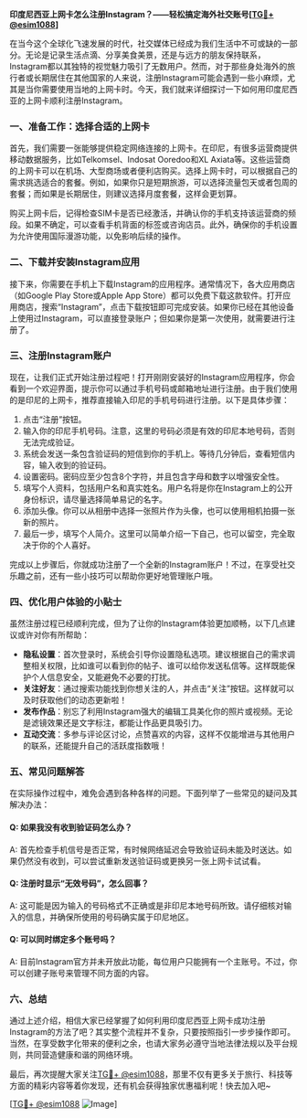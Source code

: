**印度尼西亚上网卡怎么注册Instagram？——轻松搞定海外社交账号[[TG💪+ @esim1088](https://t.me/s/esim1088)]**

在当今这个全球化飞速发展的时代，社交媒体已经成为我们生活中不可或缺的一部分。无论是记录生活点滴、分享美食美景，还是与远方的朋友保持联系，Instagram都以其独特的视觉魅力吸引了无数用户。然而，对于那些身处海外的旅行者或长期居住在其他国家的人来说，注册Instagram可能会遇到一些小麻烦，尤其是当你需要使用当地的上网卡时。今天，我们就来详细探讨一下如何用印度尼西亚的上网卡顺利注册Instagram。

### 一、准备工作：选择合适的上网卡

首先，我们需要一张能够提供稳定网络连接的上网卡。在印尼，有很多运营商提供移动数据服务，比如Telkomsel、Indosat Ooredoo和XL Axiata等。这些运营商的上网卡可以在机场、大型商场或者便利店购买。选择上网卡时，可以根据自己的需求挑选适合的套餐。例如，如果你只是短期旅游，可以选择流量包天或者包周的套餐；而如果是长期居住，则建议选择月度套餐，这样会更划算。

购买上网卡后，记得检查SIM卡是否已经激活，并确认你的手机支持该运营商的频段。如果不确定，可以查看手机背面的标签或咨询店员。此外，确保你的手机设置为允许使用国际漫游功能，以免影响后续的操作。

### 二、下载并安装Instagram应用

接下来，你需要在手机上下载Instagram的应用程序。通常情况下，各大应用商店（如Google Play Store或Apple App Store）都可以免费下载这款软件。打开应用商店，搜索“Instagram”，点击下载按钮即可完成安装。如果你已经在其他设备上使用过Instagram，可以直接登录账户；但如果你是第一次使用，就需要进行注册了。

### 三、注册Instagram账户

现在，让我们正式开始注册过程吧！打开刚刚安装好的Instagram应用程序，你会看到一个欢迎界面，提示你可以通过手机号码或邮箱地址进行注册。由于我们使用的是印尼的上网卡，推荐直接输入印尼的手机号码进行注册。以下是具体步骤：

1. 点击“注册”按钮。
2. 输入你的印尼手机号码。注意，这里的号码必须是有效的印尼本地号码，否则无法完成验证。
3. 系统会发送一条包含验证码的短信到你的手机上。等待几分钟后，查看短信内容，输入收到的验证码。
4. 设置密码。密码应至少包含8个字符，并且包含字母和数字以增强安全性。
5. 填写个人资料，包括用户名和真实姓名。用户名将是你在Instagram上的公开身份标识，请尽量选择简单易记的名字。
6. 添加头像。你可以从相册中选择一张照片作为头像，也可以使用相机拍摄一张新的照片。
7. 最后一步，填写个人简介。这里可以简单介绍一下自己，也可以留空，完全取决于你的个人喜好。

完成以上步骤后，你就成功注册了一个全新的Instagram账户！不过，在享受社交乐趣之前，还有一些小技巧可以帮助你更好地管理账户哦。

### 四、优化用户体验的小贴士

虽然注册过程已经顺利完成，但为了让你的Instagram体验更加顺畅，以下几点建议或许对你有所帮助：

- **隐私设置**：首次登录时，系统会引导你设置隐私选项。建议根据自己的需求调整相关权限，比如谁可以看到你的帖子、谁可以给你发送私信等。这样既能保护个人信息安全，又能避免不必要的打扰。
- **关注好友**：通过搜索功能找到你想关注的人，并点击“关注”按钮。这样就可以及时获取他们的动态更新啦！
- **发布作品**：别忘了利用Instagram强大的编辑工具美化你的照片或视频。无论是滤镜效果还是文字标注，都能让作品更具吸引力。
- **互动交流**：多参与评论区讨论，点赞喜欢的内容，这样不仅能增进与其他用户的联系，还能提升自己的活跃度指数哦！

### 五、常见问题解答

在实际操作过程中，难免会遇到各种各样的问题。下面列举了一些常见的疑问及其解决办法：

#### Q: 如果我没有收到验证码怎么办？
A: 首先检查手机信号是否正常，有时候网络延迟会导致验证码未能及时送达。如果仍然没有收到，可以尝试重新发送验证码或更换另一张上网卡试试看。

#### Q: 注册时显示“无效号码”，怎么回事？
A: 这可能是因为输入的号码格式不正确或是非印尼本地号码所致。请仔细核对输入的信息，并确保所使用的号码确实属于印尼地区。

#### Q: 可以同时绑定多个账号吗？
A: 目前Instagram官方并未开放此功能，每位用户只能拥有一个主账号。不过，你可以创建子账号来管理不同方面的内容。

### 六、总结

通过上述介绍，相信大家已经掌握了如何利用印度尼西亚上网卡成功注册Instagram的方法了吧？其实整个流程并不复杂，只要按照指引一步步操作即可。当然，在享受数字化带来的便利之余，也请大家务必遵守当地法律法规以及平台规则，共同营造健康和谐的网络环境。

最后，再次提醒大家关注[TG💪+ @esim1088](https://t.me/s/esim1088)，那里不仅有更多关于旅行、科技等方面的精彩内容等着你发现，还有机会获得独家优惠福利呢！快去加入吧~

[[TG💪+ @esim1088](https://t.me/s/esim1088) ![Image](https://i.postimg.cc/4NQfJmqS/Snipaste-2025-05-13-00-14-12.png)]